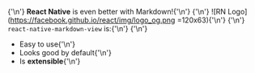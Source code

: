 {'\n'}
**React Native** is even better with Markdown!{'\n'}
{'\n'}
![RN Logo](https://facebook.github.io/react/img/logo_og.png =120x63){'\n'}
{'\n'}
`react-native-markdown-view` is:{'\n'}
{'\n'}
* Easy to use{'\n'}
* Looks good by default{'\n'}
* Is __extensible__{'\n'}
